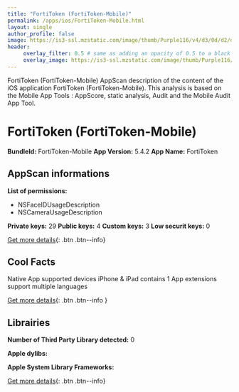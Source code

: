```yaml
---
title: "FortiToken (FortiToken-Mobile)"
permalink: /apps/ios/FortiToken-Mobile.html
layout: single
author_profile: false
image: https://is3-ssl.mzstatic.com/image/thumb/Purple116/v4/d3/0d/d2/d30dd21c-b2ba-84f2-43e4-6d401f4de535/AppIcon-1x_U007emarketing-0-6-0-0-85-220.png/512x512bb.jpg
header: 
     overlay_filter: 0.5 # same as adding an opacity of 0.5 to a black background
     overlay_image: https://is3-ssl.mzstatic.com/image/thumb/Purple116/v4/d3/0d/d2/d30dd21c-b2ba-84f2-43e4-6d401f4de535/AppIcon-1x_U007emarketing-0-6-0-0-85-220.png/512x512bb.jpg
---
```

FortiToken (FortiToken-Mobile) AppScan description of the content of the iOS application FortiToken (FortiToken-Mobile). This analysis is based on the Mobile App Tools : AppScore, static analysis, Audit and the Mobile Audit App Tool.

# FortiToken (FortiToken-Mobile)

**BundleId:** FortiToken-Mobile
**App Version:** 5.4.2
**App Name:** FortiToken


## AppScan informations 

**List of permissions:** 
- NSFaceIDUsageDescription
- NSCameraUsageDescription
  
  
**Private keys:** 29
**Public keys:** 4
**Custom keys:** 3
**Low securit keys:** 0
  
[Get more details](/pricing.html){: .btn .btn--info}

## Cool Facts

Native App
supported devices iPhone & iPad
contains 1 App extensions
support multiple languages
  
[Get more details](/pricing.html){: .btn .btn--info }

## Librairies 
**Number of Third Party Library detected:** 0


**Apple dylibs:**


**Apple System Library Frameworks:**


  
[Get more details](/pricing.html){: .btn .btn--info}

